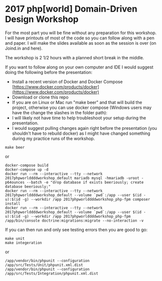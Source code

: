 # 2017 php[world] Domain-Driven Design Workshop

For the most part you will be fine without any preparation for this workshop.
I will have printouts of most of the code so you can follow along with a pen and paper.
I will make the slides available as soon as the session is over (on Joind.in and here).

The workshop is 2 1/2 hours with a planned short break in the middle.

If you want to follow along on your own computer and IDE I would suggest doing the following before the presentation:
* Install a recent version of Docker and Docker Compose [https://www.docker.com/products/docker](https://www.docker.com/products/docker)
* Download or clone this repo
* If you are on Linux or Mac run "make beer" and that will build the project, otherwise you can use docker compose (Windows users may have the change the slashes in the folder path):
* I will likely not have time to help troubleshoot your setup during the presentation.
* I would suggest pulling changes again right before the presentation (you shouldn't have to rebuild docker) as I might have
changed something during my practice runs of the workshop.


````
make beer
````
or
````
docker-compose build
docker-compose up -d
docker run --rm --interactive --tty --network 2017phpworlddddworkshop_default mariadb mysql -hmariadb -uroot -p64ounces --batch -e "drop database if exists beeriously; create database beeriously;"
docker run --rm --interactive --tty --network 2017phpworlddddworkshop_default --volume `pwd`:/app --user $(id -u):$(id -g) --workdir /app 2017phpworlddddworkshop_php-fpm composer install
docker run --rm --interactive --tty --network 2017phpworlddddworkshop_default --volume `pwd`:/app --user $(id -u):$(id -g) --workdir /app 2017phpworlddddworkshop_php-fpm /app/bin/console doctrine:migrations:migrate --no-interaction -v
````

If you can then run and only see testing errors then you are good to go:
````
make unit
make integeration
````
or
````
/app/vendor/bin/phpunit --configuration /app/src/Tests/Unit/phpunit.xml.dist
/app/vendor/bin/phpunit --configuration /app/src/Tests/Integration/phpunit.xml.dist
````


